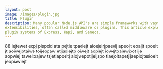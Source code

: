 ```yaml
---
layout: post
image: /images/plugin.jpg
title: Plugin
description: Many popular Node.js API's are simple frameworks with vast
extensibilities, often called middleware or plugins. This article explores the
plugin systems of Express, Hapi, and Seneca.
---
```

88
iejtewet eopj pispoid ata pejtie tpaoiejt aioejeirjpaeoij apeoijt eoaijt apoeit
jt aoiwejptaiwe toijeopaw etijaoiejtp oiwejt aopiejt iowejtoaiewjpot ije aopwiej
taweitoajew tajetiapoeitj aiojwepotijeijapo tiaejoitapetjijaepiojtesioeit
jeopiawiejt

